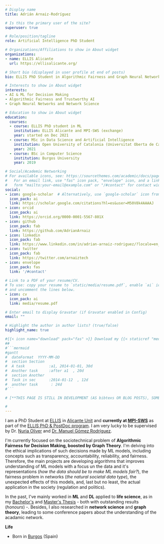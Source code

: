 ```yaml
---
# Display name
title: Adrián Arnaiz-Rodríguez

# Is this the primary user of the site?
superuser: true

# Role/position/tagline
role: Artificial Intelligence PhD Student

# Organizations/Affiliations to show in About widget
organizations:
- name: ELLIS Alicante
  url: https://ellisalicante.org/

# Short bio (displayed in user profile at end of posts)
bio: ELLIS PhD Student in Algorithmic Fairness and Graph Neural Networks at ELLIS Alicante.

# Interests to show in About widget
interests:
- AI & ML for Decision Making
- Algorithmic Fairness and Trustworthy AI
- Graph Neural Networks and Network Science

# Education to show in About widget
education:
  courses:
  - course: ELLIS PhD student in ML
    institution: ELLIS Alicante and MPI-SWS (exchange)
    year: started on Dec 2021
  - course: MSc in Data Science and Artificial Intelligence
    institution: Open University of Catalonia (Universitat Oberta de Catalunya)
    year: 2021
  - course: BSc in Computer Science
    institution: Burgos University
    year: 2019

# Social/Academic Networking
# For available icons, see: https://sourcethemes.com/academic/docs/page-builder/#icons
#   For an email link, use "fas" icon pack, "envelope" icon, and a link in the
#   form "mailto:your-email@example.com" or "/#contact" for contact widget.
social:
- icon: google-scholar  # Alternatively, use `google-scholar` icon from `ai` icon pack
  icon_pack: ai
  link: https://scholar.google.com/citations?hl=es&user=M50V8k4AAAAJ
- icon: orcid 
  icon_pack: ai
  link: https://orcid.org/0000-0001-5567-801X
- icon: github
  icon_pack: fab
  link: https://github.com/AdrianArnaiz
- icon: linkedin
  icon_pack: fab
  link: https://www.linkedin.com/in/adrian-arnaiz-rodriguez/?locale=en_US
- icon: twitter
  icon_pack: fab
  link: https://twitter.com/arnaiztech
- icon: envelope
  icon_pack: fas
  link: '/#contact'
  
# Link to a PDF of your resume/CV.
# To use: copy your resume to `static/media/resume.pdf`, enable `ai` icons in `params.toml`, 
# and uncomment the lines below.
- icon: cv
  icon_pack: ai
  link: media/resume.pdf

# Enter email to display Gravatar (if Gravatar enabled in Config)
email: ""

# Highlight the author in author lists? (true/false)
highlight_name: true

#{{< icon name="download" pack="fas" >}} Download my {{< staticref "media/demo_resume.pdf" "newtab" >}}resumé{{< /staticref >}}.
##
#```mermaid
#gantt
#  dateFormat  YYYY-MM-DD
#  section Section
#  A task           :a1, 2014-01-01, 30d
#  Another task     :after a1  , 20d
#  section Another
#  Task in sec      :2014-01-12  , 12d
#  another task      : 24d
#```

# [**THIS PAGE IS STILL IN DEVELOPMENT (AS bibtexs OR BLOG POSTS), SOME INFORMATION IS THE DEFAULT GIVEN BY WOWCHEMY. It is at 90% but # SOON EVERYTHING IS GOING TO BE READY FOR ALL OF YOU**]

#
---
```


I am a PhD Student at [ELLIS](https://ellis.eu) in [Alicante Unit](https://ellisalicante.org/) and **currently at [MPI-SWS](https://www.mpi-sws.org/)** as part of the [ELLIS PhD & PostDoc program](https://ellis.eu/phd-postdoc). I am very lucky to be supervised by Dr. [Nuria Oliver](https://es.wikipedia.org/wiki/Nuria_Oliver) and [Dr. Manuel Gómez Rodríguez](https://people.mpi-sws.org/~manuelgr/).

I'm currently focused on the sociotechnical problem of **Algorithmic Fairness for Decision Making, boosted by Graph Theory**. I'm delving into the ethical implications of such decisions made by ML models, including concepts such as transparency, accountability, reliability, and fairness. Therefore, the main projects are developing algorithms that improves understanding of ML models with a focus un the data and it's representations (*how the data should be to make ML models fair?*), the fairness problem in networks (*the natural societal data type*), the unexpected effects of this models, and, last but no least, the actual application in the society (regulation and politics).

In the past, I've mainly worked in **ML** and **DL** applied to **life science**, as in my [Bachelor's](https://github.com/AdrianArnaiz/TFG-Neurodegenerative-Disease-Detection) and [Master's Thesis](https://github.com/AdrianArnaiz/Brain-MRI-Autoencoder) - both with outstanding results (*honours*) -. Besides, I also researched in **network science** and **graph theory**, leading to some conference papers about the understanding of the acadamic network. 

**Life**
*  Born in [Burgos](https://es.wikipedia.org/wiki/Burgos) (Spain)

